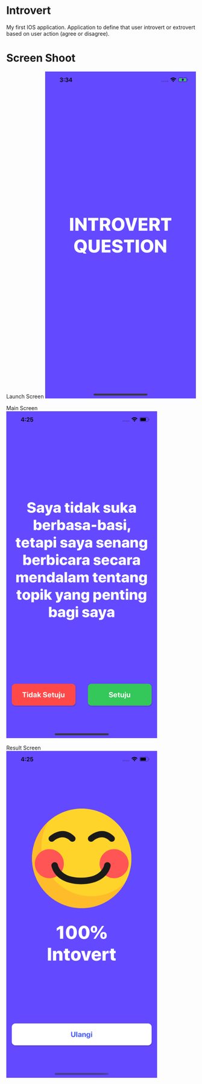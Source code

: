 # Introvert
My first IOS application. 
Application to define that user introvert or extrovert based on user action (agree or disagree).

# Screen Shoot  
Launch Screen
<img src="./ScreenShoot/launch-screen.png" width="400px" >

Main Screen  
<img src="./ScreenShoot/main-screen.png" width="400px" >

Result Screen  
<img src="./ScreenShoot/result-screen.png" width="400px" >
